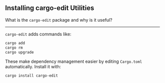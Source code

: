 ## Installing cargo-edit Utilities

What is the `cargo-edit` package and why is it useful?

---

`cargo-edit` adds commands like:

```bash
cargo add
cargo rm
cargo upgrade
```

These make dependency management easier by editing `Cargo.toml` automatically.
Install it with:

```bash
cargo install cargo-edit
```

